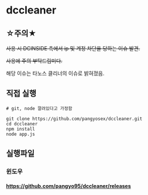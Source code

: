 # dccleaner

## ☆주의★

~~사용 시 DCINSIDE 측에서 ip 및 계정 차단을 당하는 이슈 발견.~~

~~사용에 주의 부탁드림미다.~~


해당 이슈는 타노스 클리너의 이슈로 밝혀졌음.

## 직접 실행

```
# git, node 깔려있다고 가정함

git clone https://github.com/pangyosex/dccleaner.git
cd dccleaner
npm install
node app.js
```

## 실행파일

### 윈도우

#### https://github.com/pangyo95/dccleaner/releases
